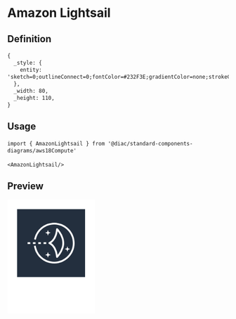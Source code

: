 # Amazon Lightsail

## Definition

```
{
  _style: { 
    entity: 'sketch=0;outlineConnect=0;fontColor=#232F3E;gradientColor=none;strokeColor=#ffffff;fillColor=#232F3E;dashed=0;verticalLabelPosition=middle;verticalAlign=bottom;align=center;html=1;whiteSpace=wrap;fontSize=10;fontStyle=1;spacing=3;shape=mxgraph.aws4.productIcon;prIcon=mxgraph.aws4.lightsail;',
  },
  _width: 80,
  _height: 110,
}
```

## Usage

```
import { AmazonLightsail } from '@diac/standard-components-diagrams/aws18Compute'

<AmazonLightsail/>
```

## Preview

<img src="./amazon-lightsail.png" width="200"/>
